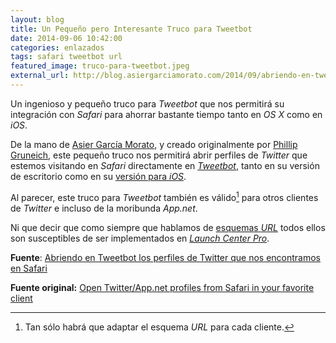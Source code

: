 ```yaml
---
layout: blog
title: Un Pequeño pero Interesante Truco para Tweetbot
date: 2014-09-06 10:42:00
categories: enlazados
tags: safari tweetbot url
featured_image: truco-para-tweetbot.jpeg
external_url: http://blog.asiergarciamorato.com/2014/09/abriendo-en-tweetbot-los-perfiles-de-twitter-que-nos-encontramos-en-safari/
---
```

Un ingenioso y pequeño truco para *Tweetbot* que nos permitirá su integración con *Safari* para ahorrar bastante tiempo tanto en *OS X* como en *iOS*.<Sigue Leyendo>
  
De la mano de [Asier García Morato](http://blog.asiergarciamorato.com/quien-soy/), y creado originalmente por [Phillip Gruneich](http://philgr.com/author), este pequeño truco nos permitirá abrir perfiles de *Twitter* que estemos visitando en *Safari* directamente en [*Tweetbot*](https://itunes.apple.com/es/app/tweetbot-for-twitter/id557168941?mt=12&uo=4&at=1l3v5kR), tanto en su versión de escritorio como en su [versión para *iOS*](https://itunes.apple.com/es/app/tweetbot-3-for-twitter-iphone/id722294701?mt=8&uo=4&at=1l3v5kR).    
  
Al parecer, este truco para *Tweetbot* también es válido[^1] para otros clientes de *Twitter* e incluso de la moribunda *App.net*.  
  
Ni que decir que como siempre que hablamos de [esquemas *URL*](http://es.wikipedia.org/wiki/Localizador_de_recursos_uniforme#Esquema_URL) todos ellos son susceptibles de ser implementados en [*Launch Center Pro*](https://itunes.apple.com/es/app/launch-center-pro/id532016360?mt=8&uo=4&at=1l3v5kR).  

**Fuente**: [Abriendo en Tweetbot los perfiles de Twitter que nos encontramos en Safari](http://blog.asiergarciamorato.com/2014/09/abriendo-en-tweetbot-los-perfiles-de-twitter-que-nos-encontramos-en-safari/)

**Fuente original:** [Open Twitter/App.net profiles from Safari in your favorite client](http://philgr.com/blog/open-twitter-appnet-profiles-from-safari-in-your-favorite-client)
  
[^1]: Tan sólo habrá que adaptar el esquema *URL* para cada cliente.


